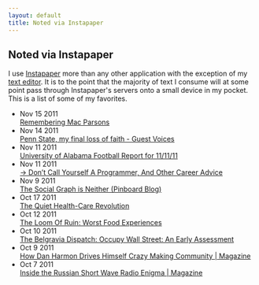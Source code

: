 ```yaml
---
layout: default
title: Noted via Instapaper
---
```


## Noted via Instapaper

I use [Instapaper](http://instapaper.com) more than any other application
with the exception of my [text editor](http://www.vim.org).  It is to the 
point that the majority of text I consume will at some point pass through
Instapaper's servers onto a small device in my pocket.  This is a list of
some of my favorites.

<div id='posts'>
  <ul class='unstyled'>
    <li class='post-link'><span class='label'>Nov 15 2011</span><br /><a href='http://weldbham.com/secondfront/2011/11/15/remembering-mac-parsons/'>Remembering Mac Parsons</a></li>
    <li class='post-link'><span class='label'>Nov 14 2011</span><br /><a href='http://www.washingtonpost.com/blogs/guest-voices/post/penn-state-my-final-loss-of-faith/2011/11/11/gIQAwmiIDN_blog.html'>Penn State, my final loss of faith - Guest Voices</a></li>
    <li class='post-link'><span class='label'>Nov 11 2011</span><br /><a href='http://bamareport.blogspot.com/2011/11/university-of-alabama-football-report_11.html'>University of Alabama Football Report for 11/11/11</a></li>
    <li class='post-link'><span class='label'>Nov 11 2011</span><br /><a href='http://www.kalzumeus.com/2011/10/28/dont-call-yourself-a-programmer/'>→ Don’t Call Yourself A Programmer, And Other Career Advice</a></li>
    <li class='post-link'><span class='label'>Nov  9 2011</span><br /><a href='http://blog.pinboard.in/2011/11/the_social_graph_is_neither/'>The Social Graph is Neither (Pinboard Blog)</a></li>
    <li class='post-link'><span class='label'>Oct 17 2011</span><br /><a href='http://www.theatlantic.com/magazine/archive/2011/11/the-quiet-health-care-revolution/8667/'>The Quiet Health-Care Revolution</a></li>
    <li class='post-link'><span class='label'>Oct 12 2011</span><br /><a href='http://loomofruin.blogspot.com/2008/06/worst-food-experiences.html'>The Loom Of Ruin: Worst Food Experiences</a></li>
    <li class='post-link'><span class='label'>Oct 10 2011</span><br /><a href='http://www.belgraviadispatch.com/2011/10/occupy_wall_street.html'>The Belgravia Dispatch: Occupy Wall Street: An Early Assessment</a></li>
    <li class='post-link'><span class='label'>Oct  9 2011</span><br /><a href='http://m.wired.com/magazine/2011/09/mf_harmon/all/1'>How Dan Harmon Drives Himself Crazy Making Community | Magazine</a></li>
    <li class='post-link'><span class='label'>Oct  7 2011</span><br /><a href='http://www.wired.com/magazine/2011/09/ff_uvb76/all/1'>Inside the Russian Short Wave Radio Enigma | Magazine</a></li>
  </ul>
</div>
